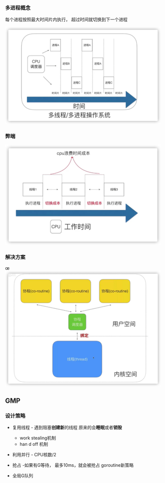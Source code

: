 ### 多进程概念

每个进程按照最大时间片内执行， 超过时间就切换到下一个进程

![image-20210304224901592](goroutine.assets/image-20210304224901592.png)

### 弊端

![image-20210304225108442](goroutine.assets/image-20210304225108442.png)

### 解决方案

œ![image-20210304225451834](goroutine.assets/image-20210304225451834.png)

## GMP

### 设计策略

- 复用线程  - 遇到阻塞**创建新**的线程  原来的会**睡眠**或者**销毁**

  - work stealing机制
  - han d off 机制

- 利用并行 - CPU核数/2

- 抢占  -如果有G等待， 最多10ms，就会被抢占 goroutine新策略

- 全局G队列

  